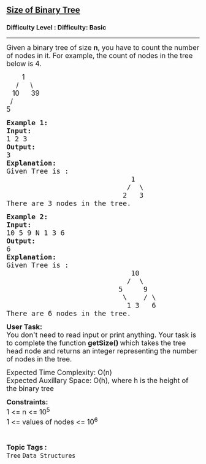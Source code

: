 <h2><a href="https://www.geeksforgeeks.org/problems/size-of-binary-tree/1?page=1&difficulty=School,Basic&status=unsolved&sortBy=submissions">Size of Binary Tree</a></h2><h3>Difficulty Level : Difficulty: Basic</h3><hr><div class="problems_problem_content__Xm_eO"><p><span style="font-size: 18px;">Given a binary tree of size <strong>n</strong>, you have to count the number of nodes in it. For example, the count of nodes in the tree below is 4.</span></p>
<p><span style="font-size: 18px;">&nbsp; &nbsp; &nbsp; &nbsp; 1<br>&nbsp; &nbsp;&nbsp; /&nbsp;&nbsp;&nbsp;&nbsp;&nbsp; \<br>&nbsp;&nbsp; 10&nbsp;&nbsp;&nbsp;&nbsp;&nbsp; 39<br>&nbsp; /<br>5</span></p>
<pre><span style="font-size: 18px;"><strong>Example 1:<br>Input:</strong><br>1 2 3<br></span><span style="font-size: 18px;"><strong>Output:</strong><br>3<br></span><span style="font-size: 18px;"><strong>Explanation:<br></strong>Given Tree is :</span><br><span style="font-size: 18px;">  &nbsp; &nbsp; &nbsp; &nbsp; &nbsp; &nbsp; &nbsp; &nbsp; &nbsp; &nbsp; &nbsp; &nbsp; &nbsp; &nbsp; 1<br>  &nbsp; &nbsp; &nbsp; &nbsp; &nbsp; &nbsp; &nbsp; &nbsp; &nbsp; &nbsp; &nbsp; &nbsp; &nbsp; &nbsp;/  \<br>  &nbsp; &nbsp; &nbsp; &nbsp; &nbsp; &nbsp; &nbsp; &nbsp; &nbsp; &nbsp; &nbsp; &nbsp; &nbsp; 2&nbsp; &nbsp;3<br>There are 3 nodes in the tree.<br></span></pre>
<pre><span style="font-size: 18px;"><strong>Example 2:<br>Input:</strong><br>10 5 9 N 1 3 6&nbsp;<br></span><span style="font-size: 18px;"><strong>Output:</strong><br>6<br></span><span style="font-size: 18px;"><strong>Explanation:<br></strong>Given Tree is :</span><br><span style="font-size: 18px;">  &nbsp; &nbsp; &nbsp; &nbsp; &nbsp; &nbsp; &nbsp; &nbsp; &nbsp; &nbsp; &nbsp; &nbsp; &nbsp; &nbsp; 10<br>  &nbsp; &nbsp; &nbsp; &nbsp; &nbsp; &nbsp; &nbsp; &nbsp; &nbsp; &nbsp; &nbsp; &nbsp; &nbsp; &nbsp;/&nbsp; \<br>  &nbsp; &nbsp; &nbsp; &nbsp; &nbsp; &nbsp; &nbsp; &nbsp; &nbsp; &nbsp; &nbsp; &nbsp; &nbsp;5&nbsp;  &nbsp; 9<br>  &nbsp; &nbsp; &nbsp; &nbsp; &nbsp; &nbsp; &nbsp; &nbsp; &nbsp; &nbsp; &nbsp; &nbsp; &nbsp; \&nbsp; &nbsp; / \<br>  &nbsp; &nbsp; &nbsp; &nbsp; &nbsp; &nbsp; &nbsp; &nbsp; &nbsp; &nbsp; &nbsp; &nbsp; &nbsp; &nbsp;1 3&nbsp; &nbsp;6<br>There are 6 nodes in the tree.</span></pre>
<p><span style="font-size: 18px;"><strong>User Task:</strong><br>You don't need to read input or print anything. Your task is to complete the function <strong>getSize() </strong>which takes the tree head node and returns an integer representing the number of nodes in the tree.</span></p>
<p><span style="font-size: 18px;">Expected Time Complexity: O(n)<br></span><span style="font-size: 18px;">Expected Auxillary Space: O(h), where h is the height of the binary tree</span></p>
<p><span style="font-size: 18px;"><strong>Constraints:</strong><br>1 &lt;= n &lt;= 10<sup>5<br></sup></span><span style="font-size: 18px;">1 &lt;= values of nodes &lt;= 10<sup>6</sup></span></p></div><br><p><span style=font-size:18px><strong>Topic Tags : </strong><br><code>Tree</code>&nbsp;<code>Data Structures</code>&nbsp;